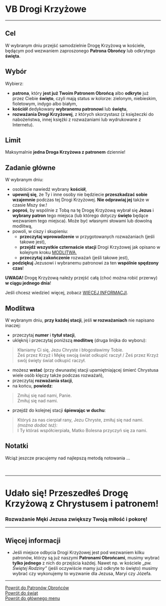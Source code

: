 # <span class="status status-list"><span class="status status-list">VB</span>  Drogi Krzyżowe</span>
---
## Cel
W <span class="selected-day-info">wybranym dniu</span> przejść samodzielnie Drogę Krzyżową w kościele, będącym pod wezwaniem zaproszonego **Patrona Obrońcy** lub odkrytego **święta**.
## Wybór
Wybierz:
- **patrona**, który **jest już Twoim Patronem Obrońcą** albo **odkryte** już przez Ciebie **święto**, czyli mają status w kolorze: <span class="status status-green">zielonym</span>, <span class="status status-blue">niebieskim</span>, <span class="status status-violet">fioletowym</span>, <span class="status status-indigo">indygo</span> albo <span class="status status-white">białym</span>,
- **kościół** dedykowany **wybranemu patronowi** lub **świętu**,
- **rozważania Drogi Krzyżowej**, z których skorzystasz (z księżeczki do nabożeństwa, innej księżki z rozważaniami lub wydrukowane z Internetu).
## Limit
  Maksymalnie **jedna Droga Krzyżowa z patronem** dziennie!
## Zadanie główne
W <span class="selected-day-info">wybranym dniu</span>:
- osobiście nawiedź wybrany **kościół**,
- **upewnij się**, że Ty i inne osoby nie będziecie **przeszkadzać sobie wzajemnie** podczas tej Drogi Krzyżowej. **Nie odprawiaj jej** także w czasie Mszy św.!
- **poproś**, by wspólnie z Tobą na tę Drogę Krzyżową wybrał się **Jezus** i **wybrany patron** tego miejsca (lub którego dotyczy **święto** będące wezwaniem tego miejsca). Może być własnymi słowami lub dowolną modlitwą,
- powoli, w ciszy i skupieniu:
    - **przeczytaj wprowadzenie** w przygotowanych rozważaniach (jeśli takowe jest),
    - **przejdź wszystkie czternaście stacji** Drogi Krzyżowej jak opisano w kolejnym kroku [MODLITWA](#drogi-krzyzowe-modlitwa),
    - **przeczytaj zakończenie** rozważań (jeśli takowe jest),
- **podziękuj** Jezusowi i wybranemu patronowi za ten **wspólnie spędzony czas**!

**UWAGA!** Drogę Krzyżową należy przejść całą (choć można robić przerwy) **w ciągu jednego dnia**!

Jeśli chcesz wiedzieć więcej, zobacz [WIĘCEJ INFORMACJI](#drogi-krzyzowe-wiecej-informacji).
## <span id="drogi-krzyzowe-modlitwa">Modlitwa</span>
W <span class="selected-day-info">wybranym dniu</span>, **przy każdej stacji**, jeśli **w rozważaniach** nie napisano inaczej:
- przeczytaj **numer** i **tytuł stacji**,
- uklęknij i przeczytaj poniższą **modlitwę** (druga linijka do wyboru):
> Kłaniamy Ci się, Jezu Chryste i błogosławimy Tobie.  
> Żeś przez Krzyż i Mękę swoją świat odkupić raczył / Żeś przez Krzyż swój święty świat odkupić raczył.
- możesz **wstać** (przy dwunastej stacji upamiętniającej śmierć Chrystusa wiele osób klęczy także podczas rozważań),
- przeczytaj **rozważania stacji**,
- na końcu, **powiedz**:
> Zmiłuj się nad nami, Panie.  
> Zmiłuj się nad nami.
- przejdź do kolejnej stacji **śpiewając w duchu**:
> Któryś za nas cierpiał rany, Jezu Chryste, zmiłuj się nad nami.  
> _(można dodać też):_  
> I Ty któraś współcierpiała, Matko Bolesna przyczyń się za nami.
## Notatki
Wciąż jeszcze pracujemy nad najlepszą metodą notowania ...
<br />
<br />
<br />

---
# Udało się! Przeszedłeś Drogę Krzyżową z Chrystusem i patronem!
### Rozważanie Męki Jezusa zwiększy Twoją miłość i pokorę!
---

## <span id="drogi-krzyzowe-wiecej-informacji">Więcej informacji</span>
- Jeśli miejsce odbycia Drogi Krzyżowej jest pod wezwaniem kilku patronów, którzy są już naszymi **Patronami Obrońcami**, musimy wybrać **tylko jednego** z nich do przejścia każdej. Nawet np. w kościele _„pw. Świętej Rodziny”_ (jeśli oczywiście mamy już odkryte to święto) musimy wybrać czy wykonujemy to wyzwanie dla Jezusa, Maryi czy Józefa.

---
[Powrót do Patronów Obrońców](patroni_obroncy.md)  
[Powrót do świąt](swieta.md)  
[Powrót do głównego menu](index.md)
